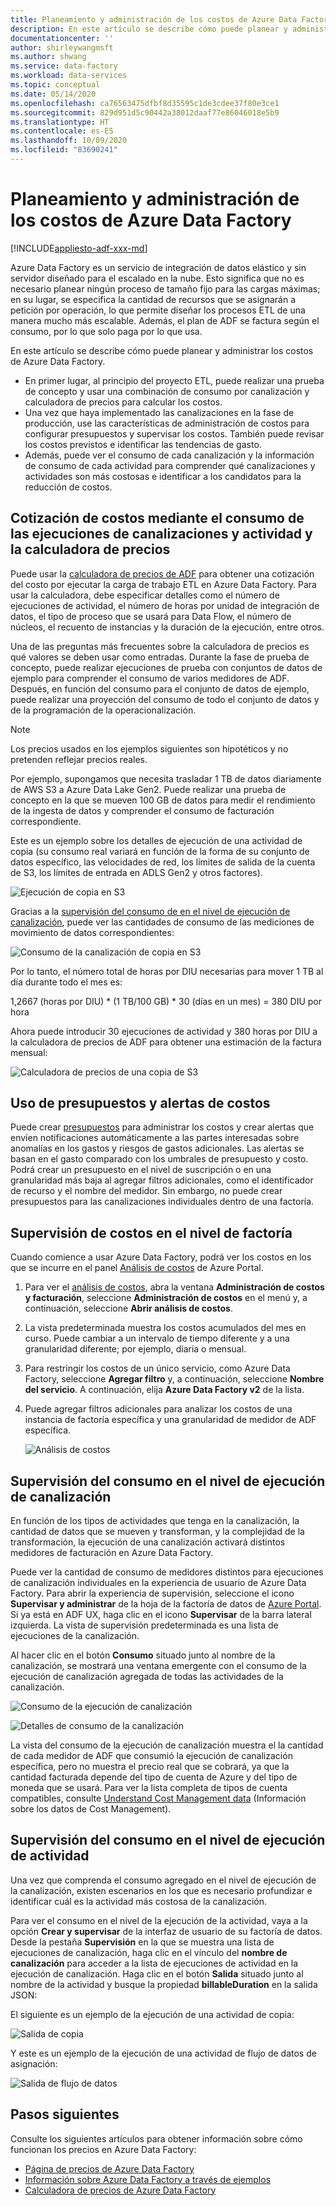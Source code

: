 ```yaml
---
title: Planeamiento y administración de los costos de Azure Data Factory
description: En este artículo se describe cómo puede planear y administrar los costos de Azure Data Factory.
documentationcenter: ''
author: shirleywangmsft
ms.author: shwang
ms.service: data-factory
ms.workload: data-services
ms.topic: conceptual
ms.date: 05/14/2020
ms.openlocfilehash: ca76563475dfbf8d35595c1de3cdee37f80e3ce1
ms.sourcegitcommit: 829d951d5c90442a38012daaf77e86046018e5b9
ms.translationtype: HT
ms.contentlocale: es-ES
ms.lasthandoff: 10/09/2020
ms.locfileid: "83690241"
---
```

# <a name="plan-and-manage-costs-for-azure-data-factory"></a>Planeamiento y administración de los costos de Azure Data Factory

[!INCLUDE[appliesto-adf-xxx-md](includes/appliesto-adf-xxx-md.md)]

Azure Data Factory es un servicio de integración de datos elástico y sin servidor diseñado para el escalado en la nube.  Esto significa que no es necesario planear ningún proceso de tamaño fijo para las cargas máximas; en su lugar, se especifica la cantidad de recursos que se asignarán a petición por operación, lo que permite diseñar los procesos ETL de una manera mucho más escalable. Además, el plan de ADF se factura según el consumo, por lo que solo paga por lo que usa.

En este artículo se describe cómo puede planear y administrar los costos de Azure Data Factory.

*   En primer lugar, al principio del proyecto ETL, puede realizar una prueba de concepto y usar una combinación de consumo por canalización y calculadora de precios para calcular los costos.
*   Una vez que haya implementado las canalizaciones en la fase de producción, use las características de administración de costos para configurar presupuestos y supervisar los costos. También puede revisar los costos previstos e identificar las tendencias de gasto.
*   Además, puede ver el consumo de cada canalización y la información de consumo de cada actividad para comprender qué canalizaciones y actividades son más costosas e identificar a los candidatos para la reducción de costos.

## <a name="estimate-costs-using-pipeline-and-activity-run-consumption-and-pricing-calculator"></a>Cotización de costos mediante el consumo de las ejecuciones de canalizaciones y actividad y la calculadora de precios

Puede usar la [calculadora de precios de ADF](https://azure.microsoft.com/pricing/calculator/?service=data-factory) para obtener una cotización del costo por ejecutar la carga de trabajo ETL en Azure Data Factory.  Para usar la calculadora, debe especificar detalles como el número de ejecuciones de actividad, el número de horas por unidad de integración de datos, el tipo de proceso que se usará para Data Flow, el número de núcleos, el recuento de instancias y la duración de la ejecución, entre otros.

Una de las preguntas más frecuentes sobre la calculadora de precios es qué valores se deben usar como entradas.  Durante la fase de prueba de concepto, puede realizar ejecuciones de prueba con conjuntos de datos de ejemplo para comprender el consumo de varios medidores de ADF.  Después, en función del consumo para el conjunto de datos de ejemplo, puede realizar una proyección del consumo de todo el conjunto de datos y de la programación de la operacionalización.

> [!NOTE]
> Los precios usados en los ejemplos siguientes son hipotéticos y no pretenden reflejar precios reales.

Por ejemplo, supongamos que necesita trasladar 1 TB de datos diariamente de AWS S3 a Azure Data Lake Gen2.  Puede realizar una prueba de concepto en la que se mueven 100 GB de datos para medir el rendimiento de la ingesta de datos y comprender el consumo de facturación correspondiente.

Este es un ejemplo sobre los detalles de ejecución de una actividad de copia (su consumo real variará en función de la forma de su conjunto de datos específico, las velocidades de red, los límites de salida de la cuenta de S3, los límites de entrada en ADLS Gen2 y otros factores).

![Ejecución de copia en S3](media/plan-manage-costs/s3-copy-run-details.png)

Gracias a la [supervisión del consumo de en el nivel de ejecución de canalización](#monitor-consumption-at-pipeline-run-level), puede ver las cantidades de consumo de las mediciones de movimiento de datos correspondientes:

![Consumo de la canalización de copia en S3](media/plan-manage-costs/s3-copy-pipeline-consumption.png)

Por lo tanto, el número total de horas por DIU necesarias para mover 1 TB al día durante todo el mes es:

1,2667 (horas por DIU) * (1 TB/100 GB) * 30 (días en un mes) = 380 DIU por hora

Ahora puede introducir 30 ejecuciones de actividad y 380 horas por DIU a la calculadora de precios de ADF para obtener una estimación de la factura mensual:

![Calculadora de precios de una copia de S3](media/plan-manage-costs/s3-copy-pricing-calculator.png)

## <a name="use-budgets-and-cost-alerts"></a>Uso de presupuestos y alertas de costos

Puede crear [presupuestos](https://docs.microsoft.com/azure/cost-management/tutorial-acm-create-budgets) para administrar los costos y crear alertas que envíen notificaciones automáticamente a las partes interesadas sobre anomalías en los gastos y riesgos de gastos adicionales.  Las alertas se basan en el gasto comparado con los umbrales de presupuesto y costo.  Podrá crear un presupuesto en el nivel de suscripción o en una granularidad más baja al agregar filtros adicionales, como el identificador de recurso y el nombre del medidor.  Sin embargo, no puede crear presupuestos para las canalizaciones individuales dentro de una factoría.

## <a name="monitor-costs-at-factory-level"></a>Supervisión de costos en el nivel de factoría

Cuando comience a usar Azure Data Factory, podrá ver los costos en los que se incurre en el panel [Análisis de costos](https://docs.microsoft.com/azure/cost-management/quick-acm-cost-analysis) de Azure Portal.

1. Para ver el [análisis de costos](https://docs.microsoft.com/azure/cost-management/quick-acm-cost-analysis), abra la ventana **Administración de costos y facturación**, seleccione **Administración de costos** en el menú y, a continuación, seleccione **Abrir análisis de costos**.
2. La vista predeterminada muestra los costos acumulados del mes en curso.  Puede cambiar a un intervalo de tiempo diferente y a una granularidad diferente; por ejemplo, diaria o mensual.
3. Para restringir los costos de un único servicio, como Azure Data Factory, seleccione **Agregar filtro** y, a continuación, seleccione **Nombre del servicio**.  A continuación, elija **Azure Data Factory v2** de la lista.
4. Puede agregar filtros adicionales para analizar los costos de una instancia de factoría específica y una granularidad de medidor de ADF específica.

   ![Análisis de costos](media/plan-manage-costs/cost-analysis.png)

## <a name="monitor-consumption-at-pipeline-run-level"></a>Supervisión del consumo en el nivel de ejecución de canalización

En función de los tipos de actividades que tenga en la canalización, la cantidad de datos que se mueven y transforman, y la complejidad de la transformación, la ejecución de una canalización activará distintos medidores de facturación en Azure Data Factory.

Puede ver la cantidad de consumo de medidores distintos para ejecuciones de canalización individuales en la experiencia de usuario de Azure Data Factory. Para abrir la experiencia de supervisión, seleccione el icono **Supervisar y administrar** de la hoja de la factoría de datos de [Azure Portal](https://portal.azure.com/). Si ya está en ADF UX, haga clic en el icono **Supervisar** de la barra lateral izquierda. La vista de supervisión predeterminada es una lista de ejecuciones de la canalización.

Al hacer clic en el botón **Consumo** situado junto al nombre de la canalización, se mostrará una ventana emergente con el consumo de la ejecución de canalización agregada de todas las actividades de la canalización.

![Consumo de la ejecución de canalización](media/plan-manage-costs/pipeline-run-consumption.png)

![Detalles de consumo de la canalización](media/plan-manage-costs/pipeline-consumption-details.png)

La vista del consumo de la ejecución de canalización muestra el la cantidad de cada medidor de ADF que consumió la ejecución de canalización específica, pero no muestra el precio real que se cobrará, ya que la cantidad facturada depende del tipo de cuenta de Azure y del tipo de moneda que se usará.  Para ver la lista completa de tipos de cuenta compatibles, consulte [Understand Cost Management data](https://docs.microsoft.com/azure/cost-management-billing/costs/understand-cost-mgt-data) (Información sobre los datos de Cost Management).

## <a name="monitor-consumption-at-activity-run-level"></a>Supervisión del consumo en el nivel de ejecución de actividad
Una vez que comprenda el consumo agregado en el nivel de ejecución de la canalización, existen escenarios en los que es necesario profundizar e identificar cuál es la actividad más costosa de la canalización.

Para ver el consumo en el nivel de la ejecución de la actividad, vaya a la opción **Crear y supervisar** de la interfaz de usuario de su factoría de datos. Desde la pestaña **Supervisión** en la que se muestra una lista de ejecuciones de canalización, haga clic en el vínculo del **nombre de canalización** para acceder a la lista de ejecuciones de actividad en la ejecución de canalización.  Haga clic en el botón **Salida** situado junto al nombre de la actividad y busque la propiedad **billableDuration** en la salida JSON:

El siguiente es un ejemplo de la ejecución de una actividad de copia:

![Salida de copia](media/plan-manage-costs/copy-output.png)

Y este es un ejemplo de la ejecución de una actividad de flujo de datos de asignación:

![Salida de flujo de datos](media/plan-manage-costs/dataflow-output.png)

## <a name="next-steps"></a>Pasos siguientes

Consulte los siguientes artículos para obtener información sobre cómo funcionan los precios en Azure Data Factory:

- [Página de precios de Azure Data Factory](https://azure.microsoft.com/pricing/details/data-factory/ssis/)
- [Información sobre Azure Data Factory a través de ejemplos](https://docs.microsoft.com/azure/data-factory/pricing-concepts)
- [Calculadora de precios de Azure Data Factory](https://azure.microsoft.com/pricing/calculator/?service=data-factory)
